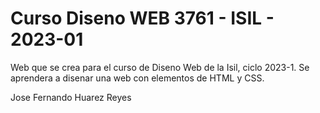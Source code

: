 # Curso Diseno WEB 3761 - ISIL - 2023-01

Web que se crea para el curso de Diseno Web de la Isil, ciclo 2023-1. Se aprendera a disenar una web con elementos de HTML y CSS.

Jose Fernando Huarez Reyes
